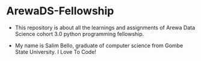 # ArewaDS-Fellowship

- This repository is about all the learnings and assignments of Arewa Data Science cohort 3.0 python programming fellowship.

- My name is Salim Bello, graduate of computer science from Gombe State University. I Love To Code!
